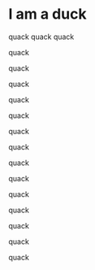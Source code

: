 # I am a duck

quack
quack
quack

quack

quack

quack

quack

quack

quack

quack

quack

quack

quack

quack

quack

quack

quack
